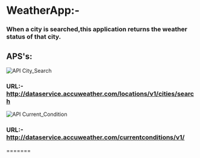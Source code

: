 # WeatherApp:-

### When a city is searched,this application returns the weather status of that city.

## APS's:

![API City_Search](https://img.shields.io/badge/API-City_Search-brightgreen.svg)

### URL:-http://dataservice.accuweather.com/locations/v1/cities/search

![API Current_Condition](https://img.shields.io/badge/API-Current_Condition-brightgreen.svg)

### URL:-http://dataservice.accuweather.com/currentconditions/v1/
=======

